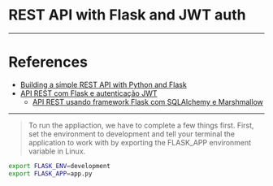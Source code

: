 # REST API with Flask and JWT auth
-------------------------
# References
- [Building a simple REST API with Python and Flask](https://medium.com/@onejohi/building-a-simple-rest-api-with-python-and-flask-b404371dc699)
- [API REST com Flask e autenticação JWT](https://medium.com/@hedgarbezerra35/api-rest-com-flask-autenticacao-25d99b8679b6)
    - [API REST usando framework Flask com SQLAlchemy e Marshmallow](https://github.com/hedgarbezerra/Another-FlaskAPI)

-------------------------

> To run the appliaction, we have to complete a few things first. First, set the environment to development and tell your terminal the application to work with by exporting the FLASK_APP environment variable in Linux.
```bash
export FLASK_ENV=development
export FLASK_APP=app.py
```
